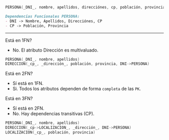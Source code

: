 ```c
PERSONA(_DNI_, nombre, apellidos, direcciónes, cp, población, provincia)
```

```md
Dependencias Funcionales PERSONA:
- DNI -> Nombre, Apellidos, Direcciónes, CP
- CP -> Población, Provincia
```
___
Está en 1FN?
- No. El atributo Dirección es multivaluado. 

```c
PERSONA(_DNI_, nombre, apellidos)
DIRECCION(_cp_, _dirección_, población, provincia, DNI->PERSONA)
```

Está en 2FN?
- Sí está en 1FN.
- Si. Todos los atributos dependen de forma `completa` de las `PK`.

Está en 3FN?
- Sí está en 2FN.
- No. Hay dependencias transitivas (CP).

```c
PERSONA(_DNI_, nombre, apellidos)
DIRECCION(_cp->LOCALIZACION_, _dirección_, DNI->PERSONA)
LOCALIZACION(_cp_, población, provincia)
```